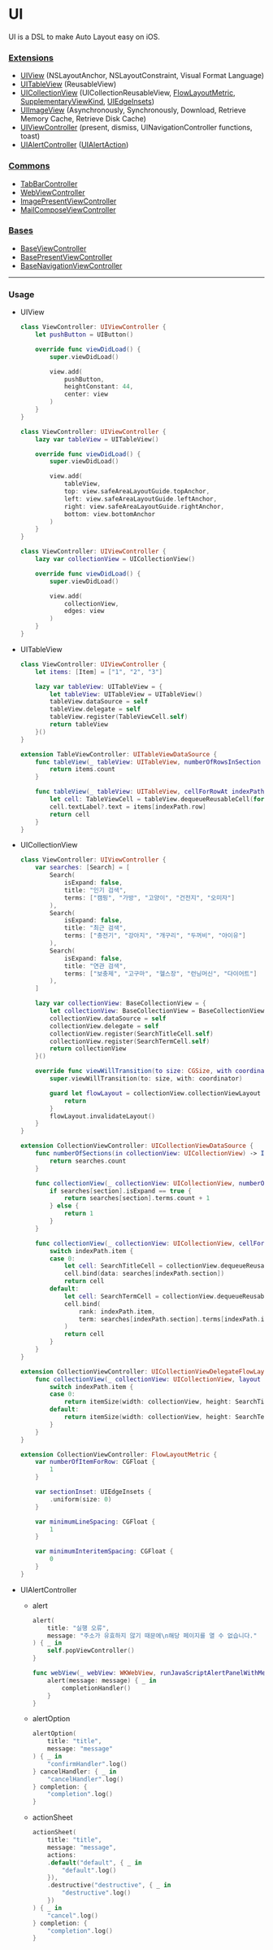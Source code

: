 # UI

UI is a DSL to make Auto Layout easy on iOS.



### [Extensions](https://github.com/YangJinmo/UI/tree/main/UI/UI/Sources/Extensions)

- [UIView](https://github.com/YangJinmo/UI/blob/main/UI/UI/Sources/Extensions/UIView.swift) (NSLayoutAnchor, NSLayoutConstraint, Visual Format Language)
- [UITableView](https://github.com/YangJinmo/UI/blob/main/UI/UI/Sources/Extensions/UITableView.swift) (ReusableView)
- [UICollectionView](https://github.com/YangJinmo/UI/blob/main/UI/UI/Sources/Extensions/UICollectionView.swift) (UICollectionReusableView, [FlowLayoutMetric](https://github.com/YangJinmo/UI/blob/main/UI/UI/Sources/Commons/FlowLayoutMetric.swift), [SupplementaryViewKind](https://github.com/YangJinmo/UI/blob/main/UI/UI/Sources/Commons/SupplementaryViewKind.swift), [UIEdgeInsets](https://github.com/YangJinmo/UI/blob/main/UI/UI/Sources/Extensions/UIEdgeInsets.swift))
- [UIImageView](https://github.com/YangJinmo/UI/blob/main/UI/UI/Sources/Extensions/UIImageView.swift) (Asynchronously, Synchronously, Download, Retrieve Memory Cache, Retrieve Disk Cache)
- [UIViewController](https://github.com/YangJinmo/UI/blob/main/UI/UI/Sources/Extensions/UIViewController.swift) (present, dismiss, UINavigationController functions, toast)
- [UIAlertController](https://github.com/YangJinmo/UI/blob/main/UI/UI/Sources/Extensions/UIAlertController.swift) ([UIAlertAction](https://github.com/YangJinmo/UI/blob/main/UI/UI/Sources/Extensions/UIAlertAction.swift))



### [Commons](https://github.com/YangJinmo/UI/tree/main/UI/UI/Sources/ViewControllers/Commons)

- [TabBarController](https://github.com/YangJinmo/UI/blob/main/UI/UI/Sources/ViewControllers/Commons/TabBarController.swift)
- [WebViewController](https://github.com/YangJinmo/UI/blob/main/UI/UI/Sources/ViewControllers/Commons/WebViewController.swift)
- [ImagePresentViewController](https://github.com/YangJinmo/UI/blob/main/UI/UI/Sources/ViewControllers/Commons/ImagePresentViewController.swift)
- [MailComposeViewController](https://github.com/YangJinmo/UI/blob/main/UI/UI/Sources/ViewControllers/Commons/MailComposeViewController.swift)



### [Bases](https://github.com/YangJinmo/UI/tree/main/UI/UI/Sources/ViewControllers/Bases)

- [BaseViewController](https://github.com/YangJinmo/UI/blob/main/UI/UI/Sources/ViewControllers/Bases/BaseViewController.swift)
- [BasePresentViewController](https://github.com/YangJinmo/UI/blob/main/UI/UI/Sources/ViewControllers/Bases/BasePresentViewController.swift)
- [BaseNavigationViewController](https://github.com/YangJinmo/UI/blob/main/UI/UI/Sources/ViewControllers/Bases/BaseNavigationViewController.swift)



---



### Usage

- UIView

  ```swift
  class ViewController: UIViewController {
      let pushButton = UIButton()
  
      override func viewDidLoad() {
          super.viewDidLoad()
  
          view.add(
              pushButton,
              heightConstant: 44,
              center: view
          )
      }
  }
  ```
  
  ```swift
  class ViewController: UIViewController {
      lazy var tableView = UITableView()
  
      override func viewDidLoad() {
          super.viewDidLoad()
  
          view.add(
              tableView,
              top: view.safeAreaLayoutGuide.topAnchor,
              left: view.safeAreaLayoutGuide.leftAnchor,
              right: view.safeAreaLayoutGuide.rightAnchor,
              bottom: view.bottomAnchor
          )
      }
  }
  ```
  
  ```swift
  class ViewController: UIViewController {
      lazy var collectionView = UICollectionView()
  
      override func viewDidLoad() {
          super.viewDidLoad()
  
          view.add(
              collectionView,
              edges: view
          )
      }
  }
  ```
  
  
  
- UITableView

  ```swift
  class ViewController: UIViewController {
      let items: [Item] = ["1", "2", "3"]
  
      lazy var tableView: UITableView = {
          let tableView: UITableView = UITableView()
          tableView.dataSource = self
          tableView.delegate = self
          tableView.register(TableViewCell.self)
          return tableView
      }()
  }
  
  extension TableViewController: UITableViewDataSource {
      func tableView(_ tableView: UITableView, numberOfRowsInSection section: Int) -> Int {
          return items.count
      }
  
      func tableView(_ tableView: UITableView, cellForRowAt indexPath: IndexPath) -> UITableViewCell {
          let cell: TableViewCell = tableView.dequeueReusableCell(for: indexPath)
          cell.textLabel?.text = items[indexPath.row]
          return cell
      }
  }
  ```
  
  
  
- UICollectionView

  ```swift
  class ViewController: UIViewController {
      var searches: [Search] = [
          Search(
              isExpand: false,
              title: "인기 검색",
              terms: ["캠핑", "가방", "고양이", "건전지", "오미자"]
          ),
          Search(
              isExpand: false,
              title: "최근 검색",
              terms: ["충전기", "강아지", "개구리", "두꺼비", "아이유"]
          ),
          Search(
              isExpand: false,
              title: "연관 검색",
              terms: ["보충제", "고구마", "헬스장", "런닝머신", "다이어트"]
          ),
      ]
  
      lazy var collectionView: BaseCollectionView = {
          let collectionView: BaseCollectionView = BaseCollectionView(layout: flowLayout())
          collectionView.dataSource = self
          collectionView.delegate = self
          collectionView.register(SearchTitleCell.self)
          collectionView.register(SearchTermCell.self)
          return collectionView
      }()
  
      override func viewWillTransition(to size: CGSize, with coordinator: UIViewControllerTransitionCoordinator) {
          super.viewWillTransition(to: size, with: coordinator)
  
          guard let flowLayout = collectionView.collectionViewLayout as? UICollectionViewFlowLayout else {
              return
          }
          flowLayout.invalidateLayout()
      }
  }
  
  extension CollectionViewController: UICollectionViewDataSource {
      func numberOfSections(in collectionView: UICollectionView) -> Int {
          return searches.count
      }
  
      func collectionView(_ collectionView: UICollectionView, numberOfItemsInSection section: Int) -> Int {
          if searches[section].isExpand == true {
              return searches[section].terms.count + 1
          } else {
              return 1
          }
      }
  
      func collectionView(_ collectionView: UICollectionView, cellForItemAt indexPath: IndexPath) -> UICollectionViewCell {
          switch indexPath.item {
          case 0:
              let cell: SearchTitleCell = collectionView.dequeueReusableCell(for: indexPath)
              cell.bind(data: searches[indexPath.section])
              return cell
          default:
              let cell: SearchTermCell = collectionView.dequeueReusableCell(for: indexPath)
              cell.bind(
                  rank: indexPath.item,
                  term: searches[indexPath.section].terms[indexPath.item - 1]
              )
              return cell
          }
      }
  }
  
  extension CollectionViewController: UICollectionViewDelegateFlowLayout {
      func collectionView(_ collectionView: UICollectionView, layout collectionViewLayout: UICollectionViewLayout, sizeForItemAt indexPath: IndexPath) -> CGSize {
          switch indexPath.item {
          case 0:
              return itemSize(width: collectionView, height: SearchTitleCell.itemHeight)
          default:
              return itemSize(width: collectionView, height: SearchTermCell.itemHeight)
          }
      }
  }
  
  extension CollectionViewController: FlowLayoutMetric {
      var numberOfItemForRow: CGFloat {
          1
      }
  
      var sectionInset: UIEdgeInsets {
          .uniform(size: 0)
      }
  
      var minimumLineSpacing: CGFloat {
          1
      }
  
      var minimumInteritemSpacing: CGFloat {
          0
      }
  }
  ```
  
- UIAlertController

  - alert
  
    ```swift
    alert(
        title: "실행 오류",
        message: "주소가 유효하지 않기 때문에\n해당 페이지를 열 수 없습니다."
    ) { _ in
        self.popViewController()
    }
    ```
  
    ```swift
    func webView(_ webView: WKWebView, runJavaScriptAlertPanelWithMessage message: String, initiatedByFrame frame: WKFrameInfo, completionHandler: @escaping () -> Void) {
        alert(message: message) { _ in
            completionHandler()
        }
    }
    ```
  
  - alertOption
  
    ```swift
    alertOption(
        title: "title",
        message: "message"
    ) { _ in
        "confirmHandler".log()
    } cancelHandler: { _ in
        "cancelHandler".log()
    } completion: {
        "completion".log()
    }
    ```
  
  - actionSheet
  
    ```swift
    actionSheet(
        title: "title",
        message: "message",
        actions:
        .default("default", { _ in
            "default".log()
        }),
        .destructive("destructive", { _ in
            "destructive".log()
        })
    ) { _ in
        "cancel".log()
    } completion: {
        "completion".log()
    }
    ```
    
    
